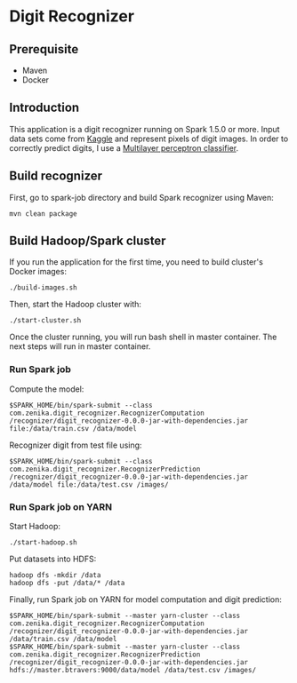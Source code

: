 # Digit Recognizer

## Prerequisite

- Maven
- Docker

## Introduction

This application is a digit recognizer running on Spark 1.5.0 or more. 
Input data sets come from [Kaggle](https://www.kaggle.com/) and represent pixels of digit images.
In order to correctly predict digits, I use a [Multilayer perceptron classifier](https://en.wikipedia.org/wiki/Perceptron).  

## Build recognizer

First, go to spark-job directory and build Spark recognizer using Maven:

    mvn clean package

## Build Hadoop/Spark cluster

If you run the application for the first time, you need to build cluster's Docker images:

    ./build-images.sh
    
Then, start the Hadoop cluster with:

    ./start-cluster.sh
  
Once the cluster running, you will run bash shell in master container. The next steps will run in master container.

### Run Spark job

Compute the model:

    $SPARK_HOME/bin/spark-submit --class com.zenika.digit_recognizer.RecognizerComputation /recognizer/digit_recognizer-0.0.0-jar-with-dependencies.jar file:/data/train.csv /data/model
  
Recognizer digit from test file using:
  
    $SPARK_HOME/bin/spark-submit --class com.zenika.digit_recognizer.RecognizerPrediction /recognizer/digit_recognizer-0.0.0-jar-with-dependencies.jar /data/model file:/data/test.csv /images/


### Run Spark job on YARN
 
Start Hadoop:

    ./start-hadoop.sh
  
Put datasets into HDFS:

    hadoop dfs -mkdir /data
    hadoop dfs -put /data/* /data

Finally, run Spark job on YARN for model computation and digit prediction:

    $SPARK_HOME/bin/spark-submit --master yarn-cluster --class com.zenika.digit_recognizer.RecognizerComputation /recognizer/digit_recognizer-0.0.0-jar-with-dependencies.jar /data/train.csv /data/model
    $SPARK_HOME/bin/spark-submit --master yarn-cluster --class com.zenika.digit_recognizer.RecognizerPrediction /recognizer/digit_recognizer-0.0.0-jar-with-dependencies.jar hdfs://master.btravers:9000/data/model /data/test.csv /images/
  
